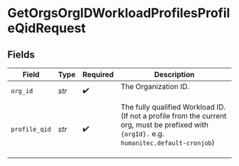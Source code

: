 # GetOrgsOrgIDWorkloadProfilesProfileQidRequest


## Fields

| Field                                                                                                                                         | Type                                                                                                                                          | Required                                                                                                                                      | Description                                                                                                                                   |
| --------------------------------------------------------------------------------------------------------------------------------------------- | --------------------------------------------------------------------------------------------------------------------------------------------- | --------------------------------------------------------------------------------------------------------------------------------------------- | --------------------------------------------------------------------------------------------------------------------------------------------- |
| `org_id`                                                                                                                                      | *str*                                                                                                                                         | :heavy_check_mark:                                                                                                                            | The Organization ID.<br/><br/>                                                                                                                |
| `profile_qid`                                                                                                                                 | *str*                                                                                                                                         | :heavy_check_mark:                                                                                                                            | The fully qualified Workload ID. (If not a profile from the current org, must be prefixed with `{orgId}.` e.g. `humanitec.default-cronjob`)<br/><br/> |